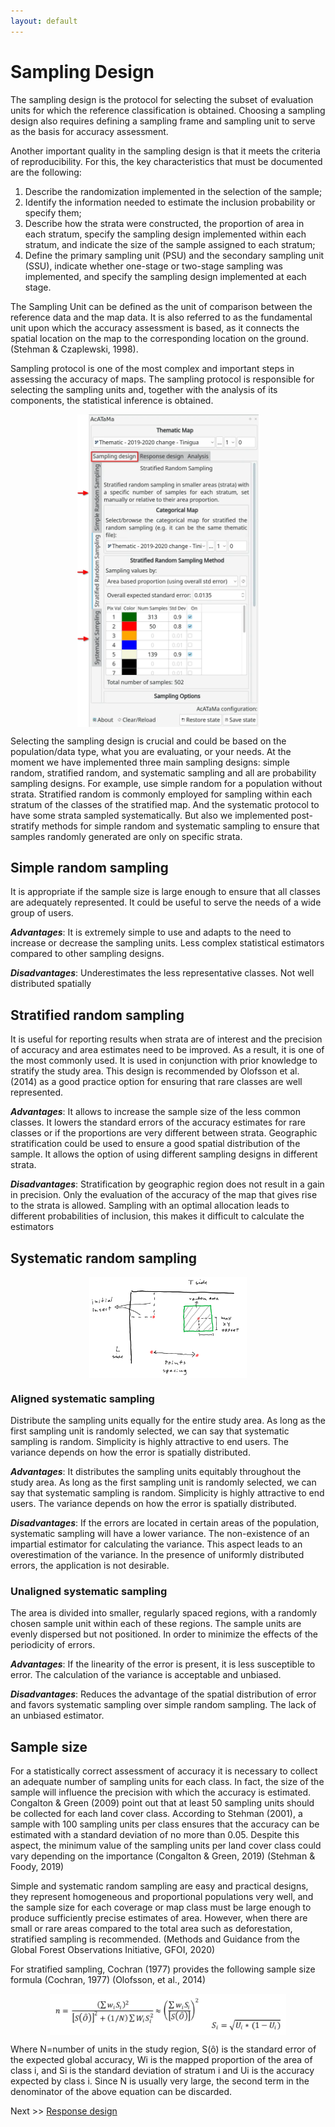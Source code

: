 ```yaml
---
layout: default
---
```


# Sampling Design

The sampling design is the protocol for selecting the subset of evaluation units for which the reference classification 
is obtained. Choosing a sampling design also requires defining a sampling frame and sampling unit to serve as the basis 
for accuracy assessment.

Another important quality in the sampling design is that it meets the criteria of reproducibility. For this, the key 
characteristics that must be documented are the following: 

1. Describe the randomization implemented in the selection of the sample;
2. Identify the information needed to estimate the inclusion probability or specify them;
3. Describe how the strata were constructed, the proportion of area in each stratum, specify the sampling design 
implemented within each stratum, and indicate the size of the sample assigned to each stratum;
4. Define the primary sampling unit (PSU) and the secondary sampling unit (SSU), indicate whether one-stage or two-stage 
sampling was implemented, and specify the sampling design implemented at each stage.

The Sampling Unit can be defined as the unit of comparison between the reference data and the map data. It is also 
referred to as the fundamental unit upon which the accuracy assessment is based, as it connects the spatial location on 
the map to the corresponding location on the ground. (Stehman & Czaplewski, 1998).

Sampling protocol is one of the most complex and important steps in assessing the accuracy of maps. The sampling 
protocol is responsible for selecting the sampling units and, together with the analysis of its components, the 
statistical inference is obtained.

<img src="img/sampling_designs.webp" height="500px" style="margin: auto;display: block;">

Selecting the sampling design is crucial and could be based on the population/data type, what you are evaluating, or 
your needs. At the moment we have implemented three main sampling designs: simple random, stratified random, and 
systematic sampling and all are probability sampling designs. For example, use simple random for a population without 
strata. Stratified random is commonly employed for sampling within each stratum of the classes of the stratified map. 
And the systematic protocol to have some strata sampled systematically. But also we implemented post-stratify methods 
for simple random and systematic sampling to ensure that samples randomly generated are only on specific strata.

## Simple random sampling

It is appropriate if the sample size is large enough to ensure that all classes are adequately represented. It could be 
useful to serve the needs of a wide group of users. 

_**Advantages**_: It is extremely simple to use and adapts to the need to increase or decrease the sampling units. 
Less complex statistical estimators compared to other sampling designs. 

_**Disadvantages**_: Underestimates the less representative classes. Not well distributed spatially

## Stratified random sampling

It is useful for reporting results when strata are of interest and the precision of accuracy and area estimates need to 
be improved. As a result, it is one of the most commonly used. It is used in conjunction with prior knowledge to stratify 
the study area. This design is recommended by Olofsson et al. (2014) as a good practice option for ensuring that rare 
classes are well represented. 

_**Advantages**_: It allows to increase the sample size of the less common classes. It lowers the standard errors of the 
accuracy estimates for rare classes or if the proportions are very different between strata. Geographic stratification 
could be used to ensure a good spatial distribution of the sample. It allows the option of using different sampling 
designs in different strata.

_**Disadvantages**_: Stratification by geographic region does not result in a gain in precision. Only the evaluation of the 
accuracy of the map that gives rise to the strata is allowed. Sampling with an optimal allocation leads to different 
probabilities of inclusion, this makes it difficult to calculate the estimators

## Systematic random sampling

<img src="img/systematic_sampling.png" width="50%" style="margin: auto;display: block;">

### Aligned systematic sampling

Distribute the sampling units equally for the entire study area. As long as the first sampling unit is randomly selected, 
we can say that systematic sampling is random. Simplicity is highly attractive to end users. The variance depends on how 
the error is spatially distributed.

_**Advantages**_: It distributes the sampling units equitably throughout the study area. As long as the first sampling unit is 
randomly selected, we can say that systematic sampling is random. Simplicity is highly attractive to end users. The 
variance depends on how the error is spatially distributed.

_**Disadvantages**_: If the errors are located in certain areas of the population, systematic sampling will have a lower 
variance. The non-existence of an impartial estimator for calculating the variance. This aspect leads to an overestimation 
of the variance. In the presence of uniformly distributed errors, the application is not desirable.
 
### Unaligned systematic sampling

The area is divided into smaller, regularly spaced regions, with a randomly chosen sample unit within each of these 
regions. The sample units are evenly dispersed but not positioned. In order to minimize the effects of the periodicity of errors.

_**Advantages**_: If the linearity of the error is present, it is less susceptible to error. The calculation of the variance 
is acceptable and unbiased.

_**Disadvantages**_: Reduces the advantage of the spatial distribution of error and favors systematic sampling over simple 
random sampling. The lack of an unbiased estimator.

## Sample size
 
For a statistically correct assessment of accuracy it is necessary to collect an adequate number of sampling units for 
each class. In fact, the size of the sample will influence the precision with which the accuracy is estimated. Congalton 
& Green (2009) point out that at least 50 sampling units should be collected for each land cover class. According to 
Stehman (2001), a sample with 100 sampling units per class ensures that the accuracy can be estimated with a standard 
deviation of no more than 0.05. Despite this aspect, the minimum value of the sampling units per land cover class could 
vary depending on the importance (Congalton & Green, 2019) (Stehman & Foody, 2019)
 
Simple and systematic random sampling are easy and practical designs, they represent homogeneous and proportional 
populations very well, and the sample size for each coverage or map class must be large enough to produce sufficiently 
precise estimates of area. However, when there are small or rare areas compared to the total area such as deforestation, 
stratified sampling is recommended. (Methods and Guidance from the Global Forest Observations Initiative, GFOI, 2020)

For stratified sampling, Cochran (1977) provides the following sample size formula (Cochran, 1977)  (Olofsson, et al., 2014)

<img src="img/ecuation_sample_size.webp" width="75%" style="margin: auto;display: block;">

Where N=number of units in the study region, S(ô) is the standard error of the expected global accuracy, Wi is the 
mapped proportion of the area of class i, and Si is the standard deviation of stratum i and Ui is the accuracy 
expected by class i. Since N is usually very large, the second term in the denominator of the above equation can be discarded.

Next >> [Response design](response-design.html)
